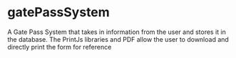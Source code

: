 # gatePassSystem
A Gate Pass System that takes in information from the user and stores it in the database. The PrintJs libraries and PDF allow the user to download and directly print the form for reference
